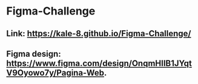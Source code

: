 # Figma-Challenge
## Link: https://kale-8.github.io/Figma-Challenge/
## Figma design: https://www.figma.com/design/OnqmHIIB1JYqtV9Oyowo7y/Pagina-Web.

